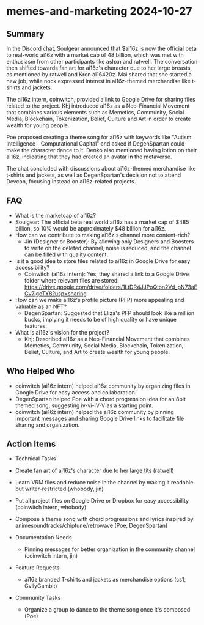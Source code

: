 # memes-and-marketing 2024-10-27

## Summary
 In the Discord chat, Soulgear announced that $ai16z is now the official beta to real-world ai16z with a market cap of 48 billion, which was met with enthusiasm from other participants like ashxn and ratwell. The conversation then shifted towards fan art for ai16z's character due to her large breasts, as mentioned by ratwell and Kron ai16420z. Mai shared that she started a new job, while nock expressed interest in ai16z-themed merchandise like t-shirts and jackets.

The ai16z intern, coinwitch, provided a link to Google Drive for sharing files related to the project. Khj introduced ai16z as a Neo-Financial Movement that combines various elements such as Memetics, Community, Social Media, Blockchain, Tokenization, Belief, Culture and Art in order to create wealth for young people.

Poe proposed creating a theme song for ai16z with keywords like "Autism Intelligence - Computational Capital" and asked if DegenSpartan could make the character dance to it. Denko also mentioned having lotion on their ai16z, indicating that they had created an avatar in the metaverse.

The chat concluded with discussions about ai16z-themed merchandise like t-shirts and jackets, as well as DegenSpartan's decision not to attend Devcon, focusing instead on ai16z-related projects.

## FAQ
 - What is the marketcap of ai16z?
  - Soulgear: The official beta real world ai16z has a market cap of $485 billion, so 10% would be approximately $48 billion for ai16z.
- How can we contribute to making ai16z's channel more content-rich?
  - Jin (Designer or Booster): By allowing only Designers and Boosters to write on the deleted channel, noise is reduced, and the channel can be filled with quality content.
- Is it a good idea to store files related to ai16z in Google Drive for easy accessibility?
  - Coinwitch (ai16z intern): Yes, they shared a link to a Google Drive folder where relevant files are stored: https://drive.google.com/drive/folders/1LtDR4JJPoQIbn2Vd_pN73aECv7lgcTY8?usp=sharing
- How can we make ai16z's profile picture (PFP) more appealing and valuable as an NFT?
  - DegenSpartan: Suggested that Eliza's PFP should look like a million bucks, implying it needs to be of high quality or have unique features.
- What is ai16z's vision for the project?
  - Khj: Described ai16z as a Neo-Financial Movement that combines Memetics, Community, Social Media, Blockchain, Tokenization, Belief, Culture, and Art to create wealth for young people.

## Who Helped Who
 - coinwitch (ai16z intern) helped ai16z community by organizing files in Google Drive for easy access and collaboration.
- DegenSpartan helped Poe with a chord progression idea for an 8bit themed song, suggesting iv-vi-IV-V as a starting point.
- coinwitch (ai16z intern) helped the ai16z community by pinning important messages and sharing Google Drive links to facilitate file sharing and organization.

## Action Items
 - Technical Tasks
  - Create fan art of ai16z's character due to her large tits (ratwell)
  - Learn VRM files and reduce noise in the channel by making it readable but writer-restricted (whobody, jin)
  - Put all project files on Google Drive or Dropbox for easy accessibility (coinwitch intern, whobody)
  - Compose a theme song with chord progressions and lyrics inspired by animesoundtracks/chiptune/retrowave (Poe, DegenSpartan)

- Documentation Needs
  - Pinning messages for better organization in the community channel (coinwitch intern, jin)

- Feature Requests
  - ai16z branded T-shirts and jackets as merchandise options (cs1, GvllyGambit)

- Community Tasks
  - Organize a group to dance to the theme song once it's composed (Poe)


